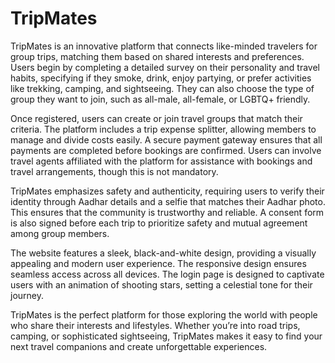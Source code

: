 # TripMates
TripMates is an innovative platform that connects like-minded travelers for group trips, matching them based on shared interests and preferences. Users begin by completing a detailed survey on their personality and travel habits, specifying if they smoke, drink, enjoy partying, or prefer activities like trekking, camping, and sightseeing. They can also choose the type of group they want to join, such as all-male, all-female, or LGBTQ+ friendly.

Once registered, users can create or join travel groups that match their criteria. The platform includes a trip expense splitter, allowing members to manage and divide costs easily. A secure payment gateway ensures that all payments are completed before bookings are confirmed. Users can involve travel agents affiliated with the platform for assistance with bookings and travel arrangements, though this is not mandatory.

TripMates emphasizes safety and authenticity, requiring users to verify their identity through Aadhar details and a selfie that matches their Aadhar photo. This ensures that the community is trustworthy and reliable. A consent form is also signed before each trip to prioritize safety and mutual agreement among group members.

The website features a sleek, black-and-white design, providing a visually appealing and modern user experience. The responsive design ensures seamless access across all devices. The login page is designed to captivate users with an animation of shooting stars, setting a celestial tone for their journey. 

TripMates is the perfect platform for those exploring the world with people who share their interests and lifestyles. Whether you’re into road trips, camping, or sophisticated sightseeing, TripMates makes it easy to find your next travel companions and create unforgettable experiences.

